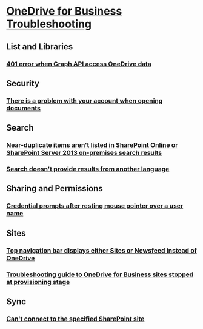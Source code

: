 # [OneDrive for Business Troubleshooting](../onedrive.md)

## List and Libraries
### [401 error when Graph API access OneDrive data](../lists-and-libraries/401-error-when-using-graph-api-to-access-data.md)

## Security
### [There is a problem with your account when opening documents](../../SharePointOnline/Security/problem-with-your-account.md)

## Search
### [Near-duplicate items aren't listed in SharePoint Online or SharePoint Server 2013 on-premises search results](../../SharePointOnline/search/near-duplicate-items-are-not-listed-in-search-results.md)
### [Search doesn't provide results from another language](../../SharePointOnline/Search/no-search-results-from-another-language.md)

## Sharing and Permissions
### [Credential prompts after resting mouse pointer over a user name](../../SharePointOnline/sharing-and-permissions/rest-mouse-pointer-on-user-name.md)

## Sites
### [Top navigation bar displays either Sites or Newsfeed instead of OneDrive](../../SharePointOnline/sites/office-365-top-navigation-bar-displays-either-sites-or-newsfeed.md)
### [Troubleshooting guide to OneDrive for Business sites stopped at provisioning stage](../../SharePointOnline/sites/troubleshooting-guide-for-sites-stopped-at-provisioning.md)

## Sync
### [Can't connect to the specified SharePoint site](../sync/onedrive-for-business-sync-returns-error.md)